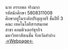 <a>นาย อรรถพล  จริงมาก</a><br>
<a>รหัสนักศึกษา 5808311008</a><br>
<a>ศึกษาอยู่ในระดับปริญญาตรี ชั้นปีที่ 3<br>
<a>คณะ เทคโนโลยีสารสนเทศ</a><br>
<a>สาขา คอมพิวเตอร์ธุรกิจ</a><br>
<a>มหาวิทยาลัยเนชั่น จังหวัดสำปาง</a><br>
<a href="https://atthapol-jingmark.000webhostapp.com">->Webpage<-</a>
